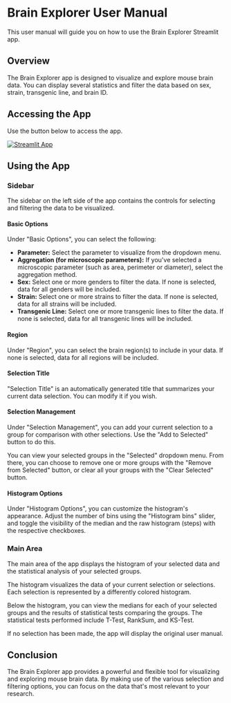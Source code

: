# Brain Explorer User Manual

This user manual will guide you on how to use the Brain Explorer Streamlit app.

## Overview

The Brain Explorer app is designed to visualize and explore mouse brain data. You can display several statistics and filter the data based on sex, strain, transgenic line, and brain ID. 

## Accessing the App
Use the button below to access the app.

[![Streamlit App](https://static.streamlit.io/badges/streamlit_badge_black_white.svg)](https://delkind-mouse-brain-cell-counting-brain-explorer-3ek3v5.streamlit.app/)

## Using the App

### Sidebar

The sidebar on the left side of the app contains the controls for selecting and filtering the data to be visualized.

#### Basic Options

Under "Basic Options", you can select the following:

- **Parameter:** Select the parameter to visualize from the dropdown menu.
- **Aggregation (for microscopic parameters):** If you've selected a microscopic parameter (such as area, perimeter or diameter), select the aggregation method.
- **Sex:** Select one or more genders to filter the data. If none is selected, data for all genders will be included.
- **Strain:** Select one or more strains to filter the data. If none is selected, data for all strains will be included.
- **Transgenic Line:** Select one or more transgenic lines to filter the data. If none is selected, data for all transgenic lines will be included.

#### Region

Under "Region", you can select the brain region(s) to include in your data. If none is selected, data for all regions will be included.

#### Selection Title

"Selection Title" is an automatically generated title that summarizes your current data selection. You can modify it if you wish.

#### Selection Management

Under "Selection Management", you can add your current selection to a group for comparison with other selections. Use the "Add to Selected" button to do this. 

You can view your selected groups in the "Selected" dropdown menu. From there, you can choose to remove one or more groups with the "Remove from Selected" button, or clear all your groups with the "Clear Selected" button.

#### Histogram Options

Under "Histogram Options", you can customize the histogram's appearance. Adjust the number of bins using the "Histogram bins" slider, and toggle the visibility of the median and the raw histogram (steps) with the respective checkboxes.

### Main Area

The main area of the app displays the histogram of your selected data and the statistical analysis of your selected groups.

The histogram visualizes the data of your current selection or selections. Each selection is represented by a differently colored histogram.

Below the histogram, you can view the medians for each of your selected groups and the results of statistical tests comparing the groups. The statistical tests performed include T-Test, RankSum, and KS-Test.

If no selection has been made, the app will display the original user manual.

## Conclusion

The Brain Explorer app provides a powerful and flexible tool for visualizing and exploring mouse brain data. By making use of the various selection and filtering options, you can focus on the data that's most relevant to your research.
